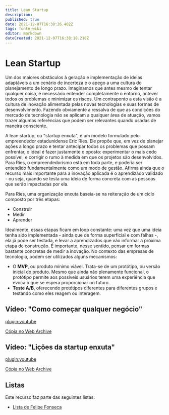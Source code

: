 ```yaml
---
title: Lean Startup
description: 
published: true
date: 2021-12-07T16:38:26.402Z
tags: fonte-wiki
editor: markdown
dateCreated: 2021-12-07T16:38:18.218Z
---
```


# Lean Startup

Um dos maiores obstáculos à geração e implementação de ideias adaptáveis a um cenário de incerteza é o apego a uma cultura do planejamento de longo prazo. Imaginamos que antes mesmo de tentar qualquer coisa, é necessário entender completamente o entorno, antever todos os problemas e minimizar os riscos. Um contraponto a esta visão é a cultura de inovação alimentada pelas novas tecnologias e suas formas de desenvolvimento. Fazendo obviamente a ressalva de que as condições do mercado de tecnologia não se aplicam a qualquer área de atuação, vamos trazer algumas referências que podem ser relevantes quando usadas de maneira consciente.

A lean startup, ou "startup enxuta", é um modelo formulado pelo empreendedor estadunidense Eric Ries. Ele propõe que, em vez de planejar ações a longo prazo e tentar antecipar todos os problemas que possam enfrentar, o ideal é fazer justamente o oposto: experimentar o mais cedo possível, e corrigir o rumo à medida em que os projetos são desenvolvidos. Para Ries, o empreendedorismo está em toda parte, e poderia ser entendido fundamentalmente como um modo de gestão. Afirma ainda que o recurso mais importante para a inovação aplicada é o aprendizado validado - ou seja, quando se testa uma ideia de forma concreta com as pessoas que serão impactadas por ela.

Para Ries, uma organização enxuta baseia-se na reiteração de um ciclo composto por três etapas:

 - Construir
 - Medir
 - Aprender

Idealmente, essas etapas ficam em loop constante: uma vez que uma ideia tenha sido implementada - ainda que de forma superficial e com falhas -, ela já pode ser testada, e levar a aprendizados que vão informar a próxima etapa de construção. É importante, nesse sentido, pensar em formas bastante concretas de medir a inovação. No contexto das empresas de tecnologia, podem ser utilizados alguns mecanismos:

- O **MVP**, ou produto mínimo viável. Trata-se de um protótipo, ou versão inicial do produto. Mesmo que ainda não plenamente funcional, o protótipo permite aos possíveis usuários terem uma experiência que evoca o que se espera proporcionar no futuro.
- **Teste A/B**, oferecendo protótipos diferentes para diferentes grupos e testando como eles reagem ou interagem.


## Vídeo: "Como começar qualquer negócio"

[plugin:youtube](https://www.youtube.com/watch?v=kmeDb4DJnHE)

[Cópia no Web Archive](https://web.archive.org/web/2/https://www.youtube.com/watch?v=kmeDb4DJnHE)

## Vídeo: "Lições da startup enxuta"

[plugin:youtube](https://www.youtube.com/watch?v=AXv0YqBuXgw)

[Cópia no Web Archive](https://web.archive.org/web/20211203012622/https://www.youtube.com/watch?v=AXv0YqBuXgw)

## Listas

Este recurso faz parte das seguintes listas:

 - [Lista de Felipe Fonseca](/listas/felipe-fonseca)